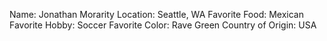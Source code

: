 Name: Jonathan Morarity
Location: Seattle, WA
Favorite Food: Mexican
Favorite Hobby: Soccer
Favorite Color: Rave Green
Country of Origin: USA
